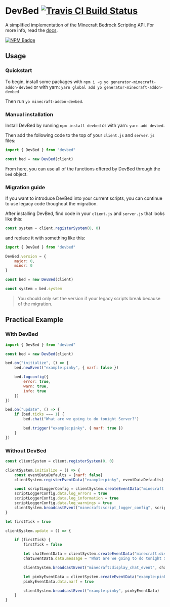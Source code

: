 # DevBed [![Travis CI Build Status](https://img.shields.io/travis/com/Richienb/devbed/master.svg?style=for-the-badge)](https://travis-ci.com/Richienb/devbed)

A simplified implementation of the Minecraft Bedrock Scripting API. For more info, read the [docs](https://richienb.github.io/devbed).

[![NPM Badge](https://nodei.co/npm/devbed.png)](https://npmjs.com/package/devbed)

## Usage

### Quickstart

To begin, install some packages with `npm i -g yo generator-minecraft-addon-devbed` or with yarn: `yarn global add yo generator-minecraft-addon-devbed`

Then run `yo minecraft-addon-devbed`.

### Manual installation

Install DevBed by running `npm install devbed` or with yarn: `yarn add devbed`.

Then add the following code to the top of your `client.js` and `server.js` files:

```js
import { DevBed } from "devbed"

const bed = new DevBed(client)
```

From here, you can use all of the functions offered by DevBed through the `bed` object.

### Migration guide

If you want to introduce DevBed into your current scripts, you can continue to use legacy code thoughout the migration.

After installing DevBed, find code in your `client.js` and `server.js` that looks like this:

```js
const system = client.registerSystem(0, 0)
```

and replace it with something like this:

```js
import { DevBed } from "devbed"

DevBed.version = {
    major: 0,
    minor: 0
}

const bed = new DevBed(client)

const system = bed.system
```

> You should only set the version if your legacy scripts break because of the migration.

## Practical Example

### With DevBed

```js
import { DevBed } from "devbed"

const bed = new DevBed(client)

bed.on("initialize", () => {
    bed.newEvent("example:pinky", { narf: false })

    bed.logconfig({
        error: true,
        warn: true,
        info: true
    })
})

bed.on("update", () => {
    if (bed.ticks === 1) {
        bed.chat("What are we going to do tonight Server?")

        bed.trigger("example:pinky", { narf: true })
    }
})
```

### Without DevBed

```js
const clientSystem = client.registerSystem(0, 0)

clientSystem.initialize = () => {
    const eventDataDefaults = {narf: false}
    clientSystem.registerEventData("example:pinky", eventDataDefaults)

    const scriptLoggerConfig = clientSystem.createEventData("minecraft:script_logger_config")
    scriptLoggerConfig.data.log_errors = true
    scriptLoggerConfig.data.log_information = true
    scriptLoggerConfig.data.log_warnings = true
    clientSystem.broadcastEvent("minecraft:script_logger_config", scriptLoggerConfig)
}

let firstTick = true

clientSystem.update = () => {

    if (firstTick) {
        firstTick = false

        let chatEventData = clientSystem.createEventData("minecraft:display_chat_event")
        chatEventData.data.message = "What are we going to do tonight Server?"

        clientSystem.broadcastEvent("minecraft:display_chat_event", chatEventData)

        let pinkyEventData = clientSystem.createEventData("example:pinky")
        pinkyEventData.data.narf = true

        clientSystem.broadcastEvent("example:pinky", pinkyEventData)
    }
}
```
